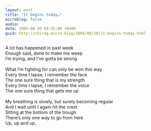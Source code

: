 ```yaml
---
layout: post
title: "It begins today…"
microblog: false
audio: 
date: 2005-08-20 09:35:00 +0400
guid: http://chirag.micro.blog/2005/08/20/it-begins-today.html
---
```

<p>A lot has happened in past week<br>Enough said, done to make me weep<br>I’m trying, and I’ve gotta be strong<br><br>What I’m fighting for can only be won this way<br>Every time I lapse, I remember the face<br>The one sure thing that is my strength<br>Every time I lapse, I remember the voice<br>The one sure thing that gets me up<br><br>My breathing is slowly, but surely becoming regular<br>And I wait until I again hit the crest<br>Sitting at the bottom of the trough<br>There’s only one way to go from here<br>Up, up and up.</p>
